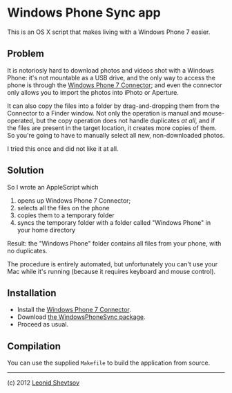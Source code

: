 # Windows Phone Sync app

This is an OS X script that makes living with a Windows Phone 7 easier.

## Problem

It is notoriosly hard to download photos and videos shot with a Windows Phone: it's not mountable as a USB drive, and the only way to access the phone is through the [Windows Phone  7 Connector](http://www.microsoft.com/windowsphone/en-us/apps/mac-connector.aspx); and even the connector only allows you to import the photos into iPhoto or Aperture.

It can also copy the files into a folder by drag-and-dropping them from the Connector to a Finder window. Not only the operation is manual and mouse-operated, but the copy operation does not handle
duplicates *at all*, and if the files are present in the target location, it creates more copies of them. So you're going to have to manually select all new, non-downloaded photos.

I tried this once and did not like it at all.

## Solution

So I wrote an AppleScript which

1. opens up Windows Phone 7 Connector;
2. selects all the files on the phone
3. copies them to a temporary folder
4. syncs the temporary folder with a folder called "Windows Phone" in your home directory

Result: the "Windows Phone" folder contains all files from your phone, with no duplicates.

The procedure is entirely automated, but unfortunately you can't use your Mac while it's running (because it requires keyboard and mouse control).

## Installation

* Install the [Windows Phone 7 Connector](http://www.microsoft.com/windowsphone/en-us/apps/mac-connector.aspx).
* Download [the WindowsPhoneSync package](https://github.com/leonid-shevtsov/WindowsPhoneSync_app/downloads).
* Proceed as usual.


## Compilation

You can use the supplied `Makefile` to build the application from source.

* * *

(c) 2012 [Leonid Shevtsov](http://leonid.shevtsov.me)

